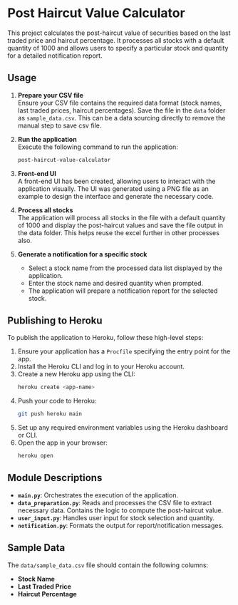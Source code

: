 # Post Haircut Value Calculator

This project calculates the post-haircut value of securities based on the last traded price and haircut percentage. It processes all stocks with a default quantity of 1000 and allows users to specify a particular stock and quantity for a detailed notification report.

## Usage

1. **Prepare your CSV file**  
   Ensure your CSV file contains the required data format (stock names, last traded prices, haircut percentages). Save the file in the `data` folder as `sample_data.csv`. This can be a data sourcing directly to remove the manual step to save csv file.

2. **Run the application**  
   Execute the following command to run the application:
   ```bash
   post-haircut-value-calculator
   ```

3. **Front-end UI**  
   A front-end UI has been created, allowing users to interact with the application visually. The UI was generated using a PNG file as an example to design the interface and generate the necessary code. 

4. **Process all stocks**  
   The application will process all stocks in the file with a default quantity of 1000 and display the post-haircut values and save the file output in the data folder. This helps reuse the excel further in other processes also.

5. **Generate a notification for a specific stock**  
   - Select a stock name from the processed data list displayed by the application.  
   - Enter the stock name and desired quantity when prompted.  
   - The application will prepare a notification report for the selected stock.

## Publishing to Heroku

To publish the application to Heroku, follow these high-level steps:
1. Ensure your application has a `Procfile` specifying the entry point for the app.
2. Install the Heroku CLI and log in to your Heroku account.
3. Create a new Heroku app using the CLI:
   ```bash
   heroku create <app-name>
   ```
4. Push your code to Heroku:
   ```bash
   git push heroku main
   ```
5. Set up any required environment variables using the Heroku dashboard or CLI.
6. Open the app in your browser:
   ```bash
   heroku open
   ```

## Module Descriptions

- **`main.py`**: Orchestrates the execution of the application.
- **`data_preparation.py`**: Reads and processes the CSV file to extract necessary data. Contains the logic to compute the post-haircut value.
- **`user_input.py`**: Handles user input for stock selection and quantity.
- **`notification.py`**: Formats the output for report/notification messages.

## Sample Data

The `data/sample_data.csv` file should contain the following columns:
- **Stock Name**
- **Last Traded Price**
- **Haircut Percentage**
